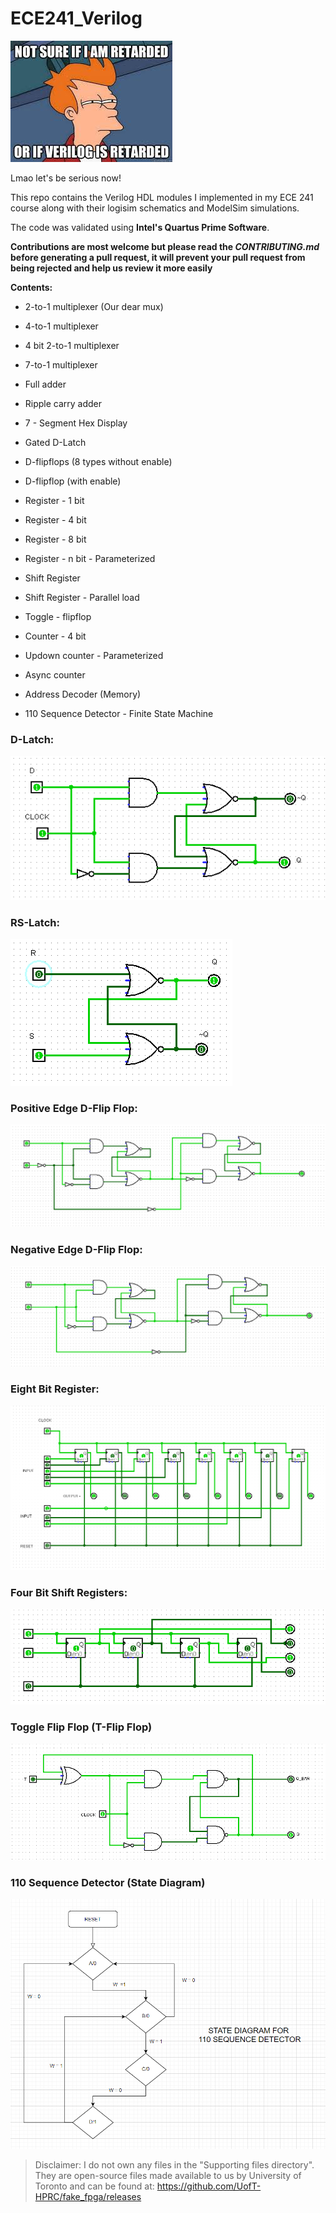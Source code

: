 # ECE241_Verilog

![meme](/schematics/meme.jpg)

Lmao let's be serious now!

This repo contains the Verilog HDL modules I implemented in my ECE 241 course along with their logisim schematics and ModelSim simulations.

The code was validated using **Intel's Quartus Prime Software**.

**Contributions are most welcome but please read the _CONTRIBUTING.md_ before generating a pull request, it will prevent your pull request from being rejected and help us review it more easily**

**Contents:**

* 2-to-1 multiplexer (Our dear mux)

* 4-to-1 multiplexer

* 4 bit 2-to-1 multiplexer

* 7-to-1 multiplexer

* Full adder

* Ripple carry adder

* 7 - Segment Hex Display

* Gated D-Latch

* D-flipflops (8 types without enable)

* D-flipflop (with enable)

* Register - 1 bit

* Register - 4 bit

* Register - 8 bit

* Register - n bit - Parameterized

* Shift Register

* Shift Register - Parallel load

* Toggle - flipflop

* Counter - 4 bit

* Updown counter - Parameterized

* Async counter

* Address Decoder (Memory)

* 110 Sequence Detector - Finite State Machine

### D-Latch:

![D-Latch](/schematics/d_latch.PNG)

### RS-Latch:

![RS-Latch](/schematics/rs_latch.PNG)

### Positive Edge D-Flip Flop:

![Positive edge D-Flip Flop](/schematics/Pos_edge_D_flipflop.PNG)

### Negative Edge D-Flip Flop:

![Negative edge D-Flip Flop](/schematics/Neg_edge_D_flipflop.PNG)

### Eight Bit Register:

![Eight Bit Register](/schematics/eight_bit_register.PNG)

### Four Bit Shift Registers:

![Four Bit Shift Registers](/schematics/shift_registers.PNG)

### Toggle Flip Flop (T-Flip Flop)

![T Flip Flop](/schematics/T_FlipFlop.PNG)

### 110 Sequence Detector (State Diagram)

![State Diagram](/Finite_State_Machines/110_Sequence_Detector/State_Diagram.PNG)


> Disclaimer: I do not own any files in the "Supporting files directory". They are open-source files made available to us by University of Toronto and can be found at: https://github.com/UofT-HPRC/fake_fpga/releases
